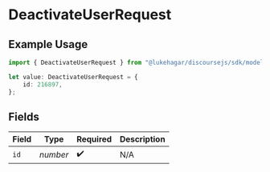 # DeactivateUserRequest

## Example Usage

```typescript
import { DeactivateUserRequest } from "@lukehagar/discoursejs/sdk/models/operations";

let value: DeactivateUserRequest = {
    id: 216897,
};
```

## Fields

| Field              | Type               | Required           | Description        |
| ------------------ | ------------------ | ------------------ | ------------------ |
| `id`               | *number*           | :heavy_check_mark: | N/A                |